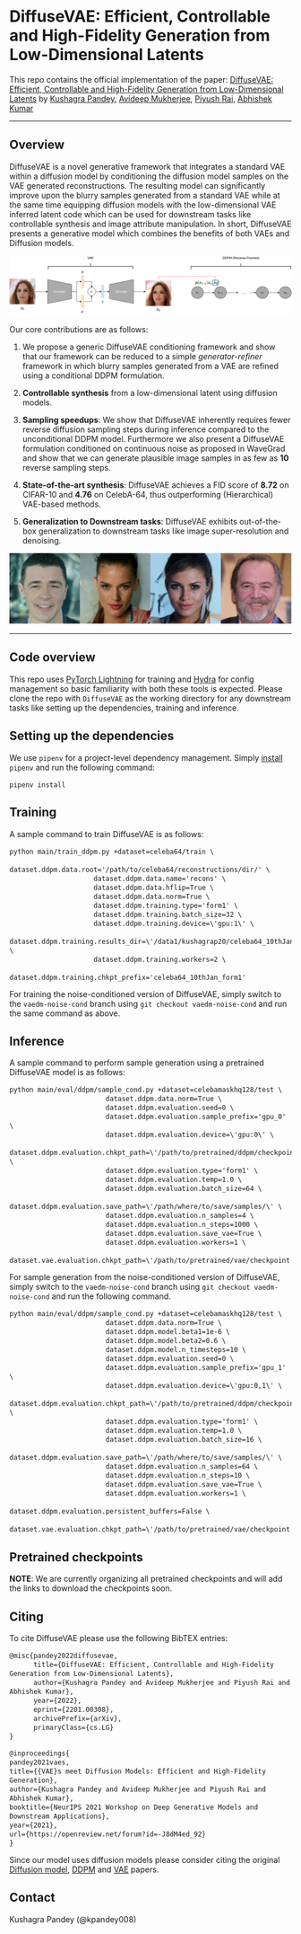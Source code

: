 # DiffuseVAE: Efficient, Controllable and High-Fidelity Generation from Low-Dimensional Latents

This repo contains the official implementation of the paper: [DiffuseVAE: Efficient, Controllable and High-Fidelity Generation from Low-Dimensional Latents](https://arxiv.org/abs/2201.00308) by [Kushagra Pandey](https://kpandey008.github.io/), [Avideep Mukherjee](https://www.cse.iitk.ac.in/users/avideep/), [Piyush Rai](https://www.cse.iitk.ac.in/users/piyush/), [Abhishek Kumar](http://www.abhishek.umiacs.io/)

---
## Overview

 DiffuseVAE is a novel generative framework that integrates a standard VAE within a diffusion model by conditioning the diffusion model samples on the VAE generated reconstructions. The resulting model can significantly improve upon the blurry samples generated from a standard VAE while at the same time equipping diffusion models with the low-dimensional VAE inferred latent code which can be used for downstream tasks like controllable synthesis and image attribute manipulation. In short, DiffuseVAE presents a generative model which combines the benefits of both VAEs and Diffusion models.

![architecture!](./assets/architecture.png)

Our core contributions are as follows:

1. We propose a generic DiffuseVAE conditioning framework and show that our framework can be reduced to a simple *generator-refiner* framework in which blurry samples generated from a VAE are refined using a conditional DDPM formulation.

1. **Controllable synthesis** from a low-dimensional latent using diffusion models.

1. **Sampling speedups**: We show that DiffuseVAE inherently requires fewer reverse diffusion sampling steps during inference compared to the unconditional DDPM model. Furthermore we also present a DiffuseVAE formulation conditioned on continuous noise as proposed in WaveGrad and show that we can generate plausible image samples in as few as **10** reverse sampling steps.

1. **State-of-the-art synthesis**:  DiffuseVAE achieves a FID score of **8.72** on CIFAR-10 and **4.76** on CelebA-64, thus outperforming (Hierarchical) VAE-based methods.

1. **Generalization to Downstream tasks**: DiffuseVAE exhibits out-of-the-box generalization to downstream tasks like image super-resolution and denoising.

![High res samples!](./assets/highres.png)

---

## Code overview

This repo uses [PyTorch Lightning](https://www.pytorchlightning.ai/) for training and [Hydra](https://hydra.cc/docs/intro/) for config management so basic familiarity with both these tools is expected. Please clone the repo with `DiffuseVAE` as the working directory for any downstream tasks like setting up the dependencies, training and inference.

## Setting up the dependencies

We use `pipenv` for a project-level dependency management. Simply [install](https://pipenv.pypa.io/en/latest/#install-pipenv-today) `pipenv` and run the following command:

```
pipenv install
```

## Training

A sample command to train DiffuseVAE is as follows:
```
python main/train_ddpm.py +dataset=celeba64/train \
                     dataset.ddpm.data.root='/path/to/celeba64/reconstructions/dir/' \
                     dataset.ddpm.data.name='recons' \
                     dataset.ddpm.data.hflip=True \
                     dataset.ddpm.data.norm=True \
                     dataset.ddpm.training.type='form1' \
                     dataset.ddpm.training.batch_size=32 \
                     dataset.ddpm.training.device=\'gpu:1\' \
                     dataset.ddpm.training.results_dir=\'/data1/kushagrap20/celeba64_10thJan_form1\' \
                     dataset.ddpm.training.workers=2 \
                     dataset.ddpm.training.chkpt_prefix='celeba64_10thJan_form1'
```
For training the noise-conditioned version of DiffuseVAE, simply switch to the `vaedm-noise-cond` branch using `git checkout vaedm-noise-cond` and run the same command as above.

## Inference

A sample command to perform sample generation using a pretrained DiffuseVAE model is as follows:
```
python main/eval/ddpm/sample_cond.py +dataset=celebamaskhq128/test \
                        dataset.ddpm.data.norm=True \
                        dataset.ddpm.evaluation.seed=0 \
                        dataset.ddpm.evaluation.sample_prefix='gpu_0' \
                        dataset.ddpm.evaluation.device=\'gpu:0\' \
                        dataset.ddpm.evaluation.chkpt_path=\'/path/to/pretrained/ddpm/checkpoint.pt\' \
                        dataset.ddpm.evaluation.type='form1' \
                        dataset.ddpm.evaluation.temp=1.0 \
                        dataset.ddpm.evaluation.batch_size=64 \
                        dataset.ddpm.evaluation.save_path=\'/path/where/to/save/samples/\' \
                        dataset.ddpm.evaluation.n_samples=4 \
                        dataset.ddpm.evaluation.n_steps=1000 \
                        dataset.ddpm.evaluation.save_vae=True \
                        dataset.ddpm.evaluation.workers=1 \
                        dataset.vae.evaluation.chkpt_path=\'/path/to/pretrained/vae/checkpoint.pt\'
```
For sample generation from the noise-conditioned version of DiffuseVAE, simply switch to the `vaedm-noise-cond` branch using `git checkout vaedm-noise-cond` and run the following command.

```
python main/eval/ddpm/sample_cond.py +dataset=celebamaskhq128/test \
                        dataset.ddpm.data.norm=True \
                        dataset.ddpm.model.beta1=1e-6 \
                        dataset.ddpm.model.beta2=0.6 \
                        dataset.ddpm.model.n_timesteps=10 \
                        dataset.ddpm.evaluation.seed=0 \
                        dataset.ddpm.evaluation.sample_prefix='gpu_1' \
                        dataset.ddpm.evaluation.device=\'gpu:0,1\' \
                        dataset.ddpm.evaluation.chkpt_path=\'/path/to/pretrained/ddpm/checkpoint.pt\' \
                        dataset.ddpm.evaluation.type='form1' \
                        dataset.ddpm.evaluation.temp=1.0 \
                        dataset.ddpm.evaluation.batch_size=16 \
                        dataset.ddpm.evaluation.save_path=\'/path/where/to/save/samples/\' \
                        dataset.ddpm.evaluation.n_samples=64 \
                        dataset.ddpm.evaluation.n_steps=10 \
                        dataset.ddpm.evaluation.save_vae=True \
                        dataset.ddpm.evaluation.workers=1 \
                        dataset.ddpm.evaluation.persistent_buffers=False \
                        dataset.vae.evaluation.chkpt_path=\'/path/to/pretrained/vae/checkpoint.pt\'
```

## Pretrained checkpoints
**NOTE**: We are currently organizing all pretrained checkpoints and will add the links to download the checkpoints soon.

## Citing
To cite DiffuseVAE please use the following BibTEX entries:

```
@misc{pandey2022diffusevae,
      title={DiffuseVAE: Efficient, Controllable and High-Fidelity Generation from Low-Dimensional Latents}, 
      author={Kushagra Pandey and Avideep Mukherjee and Piyush Rai and Abhishek Kumar},
      year={2022},
      eprint={2201.00308},
      archivePrefix={arXiv},
      primaryClass={cs.LG}
}
```
```
@inproceedings{
pandey2021vaes,
title={{VAE}s meet Diffusion Models: Efficient and High-Fidelity Generation},
author={Kushagra Pandey and Avideep Mukherjee and Piyush Rai and Abhishek Kumar},
booktitle={NeurIPS 2021 Workshop on Deep Generative Models and Downstream Applications},
year={2021},
url={https://openreview.net/forum?id=-J8dM4ed_92}
}
```

Since our model uses diffusion models please consider citing the original [Diffusion model](https://arxiv.org/abs/1503.03585), [DDPM](https://arxiv.org/abs/2006.11239) and [VAE](https://arxiv.org/abs/1312.6114) papers.

## Contact
Kushagra Pandey (@kpandey008)
